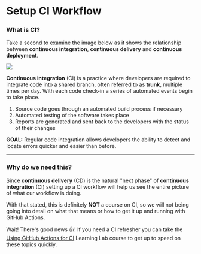 # Setup CI Workflow

### What is CI?

Take a second to examine the image below as it shows the relationship between **continuous integration**, **continuous delivery** and **continuous deployment**.

![](https://i.imgur.com/xZCkjmU.png)


**Continuous integration** (CI) is a practice where developers are required to integrate code into a shared branch, often referred to as **trunk**, multiple times per day.  With each code check-in a series of automated events begin to take place. 

1. Source code goes through an automated build process if necessary
2. Automated testing of the software takes place
3. Reports are generated and sent back to the developers with the status of their changes

**GOAL:** Regular code integration allows developers the ability to detect and locate errors quicker and easier than before.

---

### Why do we need this?

Since **continuous delivery** (CD) is the natural "next phase" of **continuous integration** (CI) setting up a CI workflow will help us see the entire picture of what our workflow is doing.

With that stated, this is definitely **NOT** a course on CI, so we will not being going into detail on what that means or how to get it up and running with GitHub Actions.

Wait!  There's good news 👍! If you need a CI refresher you can take the [Using GitHub Actions for CI]() Learning Lab course to get up to speed on these topics quickly.


